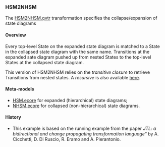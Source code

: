 ### HSM2NHSM
The [HSM2NHSM.qvtr](HSM2NHSM.qvtr) transformation specifies the collapse/expansion of state diagrams

#### Overview
Every top-level State on the expanded state diagram is matched to a State in the collapsed state diagram with the same name. Transitions at the expanded sate diagram pushed up from nested States to the top-level States at the collapsed state diagram.

This version of HSM2NHSM relies on the *transitive closure* to retrieve Transitions from nested states. A *resursive* is also available [here](../HSM2NHSM_recursion/).

#### Meta-models
* [HSM.ecore](HSM.ecore) for expanded (hierarchical) state diagrams;
* [NHSM.ecore](NHSM.ecore) for collapsed (non-hierarchical) state diagrams.

#### History
* This example is based on the running example from the paper *JTL: a bidirectional and change propagating transformation language"* by A. Cicchetti, D. Di Ruscio, R. Eramo and A. Pierantonio.
